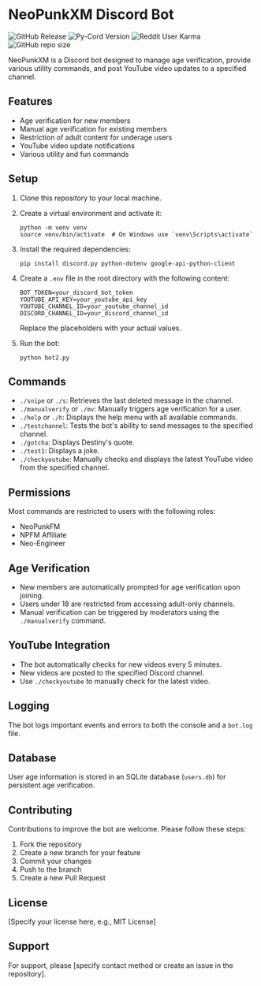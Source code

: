 # NeoPunkXM Discord Bot
![GitHub Release](https://img.shields.io/github/v/release/grandt0ur/Omnipunk)
![Py-Cord Version](https://img.shields.io/pypi/v/py-cord)
![Reddit User Karma](https://img.shields.io/reddit/user-karma/combined/NeoUnmei?style=social)
![GitHub repo size](https://img.shields.io/github/repo-size/metalgearsolid2/Omnipunk)

NeoPunkXM is a Discord bot designed to manage age verification, provide various utility commands, and post YouTube video updates to a specified channel.

## Features

- Age verification for new members
- Manual age verification for existing members
- Restriction of adult content for underage users
- YouTube video update notifications
- Various utility and fun commands

## Setup

1. Clone this repository to your local machine.

2. Create a virtual environment and activate it:
   ```
   python -m venv venv
   source venv/bin/activate  # On Windows use `venv\Scripts\activate`
   ```

3. Install the required dependencies:
   ```
   pip install discord.py python-dotenv google-api-python-client
   ```

4. Create a `.env` file in the root directory with the following content:
   ```
   BOT_TOKEN=your_discord_bot_token
   YOUTUBE_API_KEY=your_youtube_api_key
   YOUTUBE_CHANNEL_ID=your_youtube_channel_id
   DISCORD_CHANNEL_ID=your_discord_channel_id
   ```
   Replace the placeholders with your actual values.

5. Run the bot:
   ```
   python bot2.py
   ```

## Commands

- `./snipe` or `./s`: Retrieves the last deleted message in the channel.
- `./manualverify` or `./mv`: Manually triggers age verification for a user.
- `./help` or `./h`: Displays the help menu with all available commands.
- `./testchannel`: Tests the bot's ability to send messages to the specified channel.
- `./gotcha`: Displays Destiny's quote.
- `./test1`: Displays a joke.
- `./checkyoutube`: Manually checks and displays the latest YouTube video from the specified channel.

## Permissions

Most commands are restricted to users with the following roles:
- NeoPunkFM
- NPFM Affiliate
- Neo-Engineer

## Age Verification

- New members are automatically prompted for age verification upon joining.
- Users under 18 are restricted from accessing adult-only channels.
- Manual verification can be triggered by moderators using the `./manualverify` command.

## YouTube Integration

- The bot automatically checks for new videos every 5 minutes.
- New videos are posted to the specified Discord channel.
- Use `./checkyoutube` to manually check for the latest video.

## Logging

The bot logs important events and errors to both the console and a `bot.log` file.

## Database

User age information is stored in an SQLite database (`users.db`) for persistent age verification.

## Contributing

Contributions to improve the bot are welcome. Please follow these steps:
1. Fork the repository
2. Create a new branch for your feature
3. Commit your changes
4. Push to the branch
5. Create a new Pull Request

## License

[Specify your license here, e.g., MIT License]

## Support

For support, please [specify contact method or create an issue in the repository].
